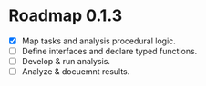 # Roadmap 0.1.3

- [X] Map tasks and analysis procedural logic.
- [ ] Define interfaces and declare typed functions.
- [ ] Develop & run analysis.
- [ ] Analyze & docuemnt results.
